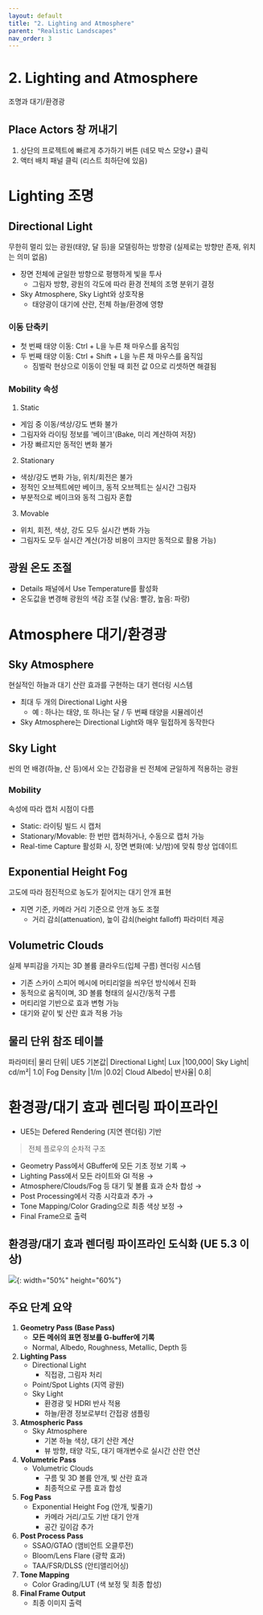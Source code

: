 ```yaml
---
layout: default
title: "2. Lighting and Atmosphere"
parent: "Realistic Landscapes"
nav_order: 3
---
```


# 2. Lighting and Atmosphere
조명과 대기/환경광

## Place Actors 창 꺼내기
1. 상단의 프로젝트에 빠르게 추가하기 버튼 (네모 박스 모양+) 클릭
2. 액터 배치 패널 클릭 (리스트 최하단에 있음)

# Lighting 조명
## Directional Light
무한히 멀리 있는 광원(태양, 달 등)을 모델링하는 방향광 (실제로는 방향만 존재, 위치는 의미 없음)

- 장면 전체에 균일한 방향으로 평행하게 빛을 투사
  - 그림자 방향, 광원의 각도에 따라 환경 전체의 조명 분위기 결정
- Sky Atmosphere, Sky Light와 상호작용
  - 태양광이 대기에 산란, 전체 하늘/환경에 영향

### 이동 단축키
- 첫 번째 태양 이동: Ctrl + L을 누른 채 마우스를 움직임
- 두 번째 태양 이동: Ctrl + Shift + L을 누른 채 마우스를 움직임
  - 짐벌락 현상으로 이동이 안될 때 회전 값 0으로 리셋하면 해결됨

### Mobility 속성
1. Static
- 게임 중 이동/색상/강도 변화 불가
- 그림자와 라이팅 정보를 '베이크'(Bake, 미리 계산하여 저장)
- 가장 빠르지만 동적인 변화 불가
2. Stationary
- 색상/강도 변화 가능, 위치/회전은 불가
- 정적인 오브젝트에만 베이크, 동적 오브젝트는 실시간 그림자
- 부분적으로 베이크와 동적 그림자 혼합
3. Movable
- 위치, 회전, 색상, 강도 모두 실시간 변화 가능
- 그림자도 모두 실시간 계산(가장 비용이 크지만 동적으로 활용 가능)

## 광원 온도 조절
-  Details 패널에서 Use Temperature를 활성화
-  온도값을 변경해 광원의 색감 조절 (낮음: 빨강, 높음: 파랑) 

# Atmosphere 대기/환경광
## Sky Atmosphere
현실적인 하늘과 대기 산란 효과를 구현하는 대기 렌더링 시스템

- 최대 두 개의 Directional Light 사용
  - 예 : 하나는 태양, 또 하나는 달 / 두 번째 태양을 시뮬레이션
- Sky Atmosphere는 Directional Light와 매우 밀접하게 동작한다

## Sky Light
씬의 먼 배경(하늘, 산 등)에서 오는 간접광을 씬 전체에 균일하게 적용하는 광원

### Mobility
속성에 따라 캡처 시점이 다름
- Static: 라이팅 빌드 시 캡처
- Stationary/Movable: 한 번만 캡처하거나, 수동으로 캡처 가능
- Real-time Capture 활성화 시, 장면 변화(예: 낮/밤)에 맞춰 항상 업데이트

## Exponential Height Fog
고도에 따라 점진적으로 농도가 짙어지는 대기 안개 표현

- 지면 기준, 카메라 거리 기준으로 안개 농도 조절
  - 거리 감쇠(attenuation), 높이 감쇠(height falloff) 파라미터 제공

## Volumetric Clouds
실제 부피감을 가지는 3D 볼륨 클라우드(입체 구름) 렌더링 시스템

- 기존 스카이 스피어 메시에 머티리얼을 씌우던 방식에서 진화
- 동적으로 움직이며, 3D 볼륨 형태의 실시간/동적 구름
- 머티리얼 기반으로 효과 변형 가능
- 대기와 같이 빛 산란 효과 적용 가능

## 물리 단위 참조 테이블

파라미터|	물리 단위|	UE5 기본값|
Directional Light|	Lux	|100,000|
Sky Light|	cd/m²|	1.0|
Fog Density	|1/m	|0.02|
Cloud Albedo|	반사율|	0.8|


# 환경광/대기 효과 렌더링 파이프라인
- UE5는 Defered Rendering (지연 렌더링) 기반

> 전체 플로우의 순차적 구조
- Geometry Pass에서 GBuffer에 모든 기초 정보 기록 →
- Lighting Pass에서 모든 라이트와 GI 적용 →
- Atmosphere/Clouds/Fog 등 대기 및 볼륨 효과 순차 합성 →
- Post Processing에서 각종 시각효과 추가 →
- Tone Mapping/Color Grading으로 최종 색상 보정 →
- Final Frame으로 출력

## 환경광/대기 효과 렌더링 파이프라인 도식화 (UE 5.3 이상)
![](../../../../images/UE5_LightingAtmospherePipeline.png){: width="50%" height="60%"}

## 주요 단계 요약
1. **Geometry Pass (Base Pass)**
    - **모든 메쉬의 표면 정보를 G-buffer에 기록**
    - Normal, Albedo, Roughness, Metallic, Depth 등
2. **Lighting Pass**
    - Directional Light
      - 직접광, 그림자 처리 
    - Point/Spot Lights (지역 광원)
    - Sky Light
        - 환경광 및 HDRI 반사 적용
        - 하늘/환경 정보로부터 간접광 샘플링
3. **Atmospheric Pass**
    - Sky Atmosphere
        - 기본 하늘 색상, 대기 산란 계산
        - 뷰 방향, 태양 각도, 대기 매개변수로 실시간 산란 연산
4. **Volumetric Pass**
    - Volumetric Clouds
        - 구름 및 3D 볼륨 안개, 빛 산란 효과  
        - 최종적으로 구름 효과 합성
5. **Fog Pass**
    - Exponential Height Fog (안개, 빛줄기)
        - 카메라 거리/고도 기반 대기 안개
        - 공간 깊이감 추가
6. **Post Process Pass**
    - SSAO/GTAO (앰비언트 오클루전)
    - Bloom/Lens Flare (광학 효과)
    - TAA/FSR/DLSS (안티앨리어싱)
7. **Tone Mapping**
    - Color Grading/LUT (색 보정 및 최종 합성)
8. **Final Frame Output**
    - 최종 이미지 출력